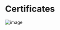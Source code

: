 # Certificates

![image](https://user-images.githubusercontent.com/55329025/157123999-e21fafae-4f20-4fec-9613-68f53738afb9.png)
